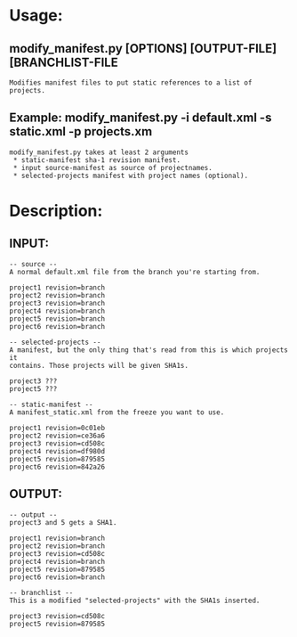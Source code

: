 # Usage:
## modify_manifest.py [OPTIONS] [OUTPUT-FILE] [BRANCHLIST-FILE
    Modifies manifest files to put static references to a list of
    projects.
## Example: modify_manifest.py -i default.xml -s static.xml -p projects.xm
    modify_manifest.py takes at least 2 arguments
     * static-manifest sha-1 revision manifest.
     * input source-manifest as source of projectnames.
     * selected-projects manifest with project names (optional).

# Description:
## INPUT:

    -- source --
    A normal default.xml file from the branch you're starting from.

    project1 revision=branch
    project2 revision=branch
    project3 revision=branch
    project4 revision=branch
    project5 revision=branch
    project6 revision=branch

    -- selected-projects --
    A manifest, but the only thing that's read from this is which projects it
    contains. Those projects will be given SHA1s.

    project3 ???
    project5 ???

    -- static-manifest --
    A manifest_static.xml from the freeze you want to use.

    project1 revision=0c01eb
    project2 revision=ce36a6
    project3 revision=cd508c
    project4 revision=df980d
    project5 revision=879585
    project6 revision=842a26

## OUTPUT:

    -- output --
    project3 and 5 gets a SHA1.

    project1 revision=branch
    project2 revision=branch
    project3 revision=cd508c
    project4 revision=branch
    project5 revision=879585
    project6 revision=branch

    -- branchlist --
    This is a modified "selected-projects" with the SHA1s inserted.

    project3 revision=cd508c
    project5 revision=879585
